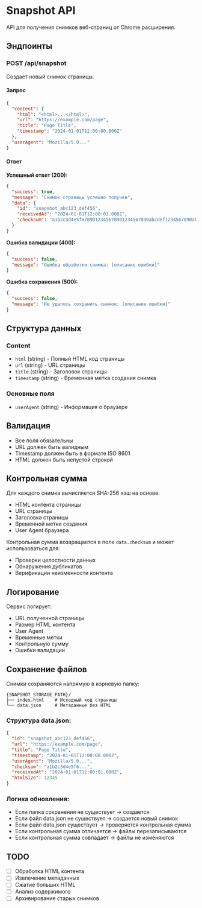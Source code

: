 # Snapshot API

API для получения снимков веб-страниц от Chrome расширения.

## Эндпоинты

### POST /api/snapshot

Создает новый снимок страницы.

#### Запрос

```json
{
  "content": {
    "html": "<html>...</html>",
    "url": "https://example.com/page",
    "title": "Page Title",
    "timestamp": "2024-01-01T12:00:00.000Z"
  },
  "userAgent": "Mozilla/5.0..."
}
```

#### Ответ

**Успешный ответ (200):**
```json
{
  "success": true,
  "message": "Снимок страницы успешно получен",
  "data": {
    "id": "snapshot_abc123_def456",
    "receivedAt": "2024-01-01T12:00:01.000Z",
    "checksum": "a1b2c3d4e5f6789012345678901234567890abcdef1234567890abcdef123456"
  }
}
```

**Ошибка валидации (400):**
```json
{
  "success": false,
  "message": "Ошибка обработки снимка: [описание ошибки]"
}
```

**Ошибка сохранения (500):**
```json
{
  "success": false,
  "message": "Не удалось сохранить снимок: [описание ошибки]"
}
```

## Структура данных

### Content
- `html` (string) - Полный HTML код страницы
- `url` (string) - URL страницы
- `title` (string) - Заголовок страницы
- `timestamp` (string) - Временная метка создания снимка

### Основные поля
- `userAgent` (string) - Информация о браузере

## Валидация

- Все поля обязательны
- URL должен быть валидным
- Timestamp должен быть в формате ISO 8601
- HTML должен быть непустой строкой

## Контрольная сумма

Для каждого снимка вычисляется SHA-256 хэш на основе:
- HTML контента страницы
- URL страницы
- Заголовка страницы
- Временной метки создания
- User Agent браузера

Контрольная сумма возвращается в поле `data.checksum` и может использоваться для:
- Проверки целостности данных
- Обнаружения дубликатов
- Верификации неизменности контента

## Логирование

Сервис логирует:
- URL полученной страницы
- Размер HTML контента
- User Agent
- Временные метки
- Контрольную сумму
- Ошибки валидации

## Сохранение файлов

Снимки сохраняются напрямую в корневую папку:

```
{SNAPSHOT_STORAGE_PATH}/
├── index.html    # Исходный код страницы
└── data.json     # Метаданные без HTML
```

### Структура data.json:
```json
{
  "id": "snapshot_abc123_def456",
  "url": "https://example.com/page",
  "title": "Page Title",
  "timestamp": "2024-01-01T12:00:00.000Z",
  "userAgent": "Mozilla/5.0...",
  "checksum": "a1b2c3d4e5f6...",
  "receivedAt": "2024-01-01T12:00:01.000Z",
  "htmlSize": 12345
}
```

### Логика обновления:
- Если папка сохранения не существует → создается
- Если файл data.json не существует → создается новый снимок
- Если файл data.json существует → проверяется контрольная сумма
- Если контрольная сумма отличается → файлы перезаписываются
- Если контрольная сумма совпадает → файлы не изменяются

## TODO

- [ ] Обработка HTML контента
- [ ] Извлечение метаданных
- [ ] Сжатие больших HTML
- [ ] Анализ содержимого
- [ ] Архивирование старых снимков
